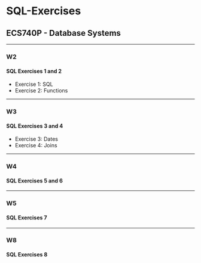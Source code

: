 # SQL-Exercises
## ECS740P - Database Systems

***

### W2     
#### SQL Exercises 1 and 2
- Exercise 1: SQL
- Exercise 2: Functions
  
***

### W3     
#### SQL Exercises 3 and 4
- Exercise 3: Dates
- Exercise 4: Joins
  
***

### W4     
#### SQL Exercises 5 and 6

***

### W5     
#### SQL Exercises 7

***

### W8     
#### SQL Exercises 8
